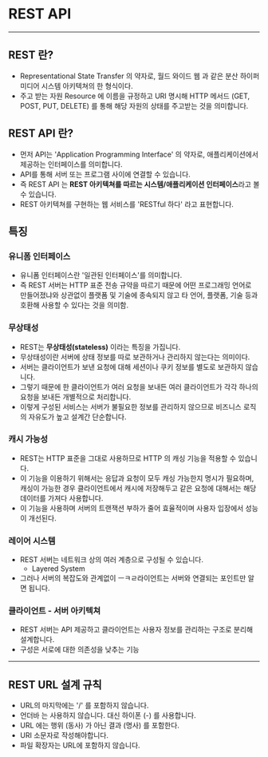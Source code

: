 # REST API
---
## REST 란?
- Representational State Transfer 의 약자로, 월드 와이드 웹 과 같은 분산 하이퍼미디어 시스템 아키텍쳐의 한 형식이다.
- 주고 받는 자원 Resource 에 이름을 규정하고 URI 명시해 HTTP 메서드 (GET, POST, PUT, DELETE) 를 통해 해당 자원의 상태를 주고받는 것을 의미합니다.

## REST API 란?
- 먼저 API는 'Application Programming Interface' 의 약자로, 애플리케이션에서 제공하는 인터페이스를 의미합니다.
- API를 통해 서버 또는 프로그램 사이에 연결할 수 있습니다.
- 즉 REST API 는 **REST 아키텍쳐를 따르는 시스템/애플리케이션 인터페이스**라고 볼 수 있습니다.
- REST 아키텍쳐를 구현하는 웹 서비스를 'RESTful 하다' 라고 표현합니다.

## 특징

### 유니폼 인터페이스 
- 유니폼 인터페이스란 '일관된 인터페이스'를 의미합니다.
- 즉 REST 서버는 HTTP 표준 전송 규약을 따르기 때문에 어떤 프로그래밍 언어로 만들어졌냐와 상관없이 플랫폼 및 기술에 종속되지 않고 타 언어, 플랫폼, 기술 등과 호환해 사용할 수 있다는 것을 의미함.

### 무상태성
- REST는 **무상태성(stateless)** 이라는 특징을 가집니다.
- 무상태성이란 서버에 상태 정보를 따로 보관하거나 관리하지 않는다는 의미이다. 
- 서버는 클라이언트가 보낸 요청에 대해 세션이나 쿠키 정보를 별도로 보관하지 않습니다. 
- 그렇기 때문에 한 클라이언트가 여러 요청을 보내든 여러 클라이언트가 각각 하나의 요청을 보내든 개별적으로 처리합니다.
- 이렇게 구성된 서비스는 서버가 불필요한 정보를 관리하지 않으므로 비즈니스 로직의 자유도가 높고 설계간 단순합니다.

### 캐시 가능성
- REST는 HTTP 표준을 그대로 사용하므로 HTTP 의 캐싱 기능을 적용할 수 있습니다.
- 이 기능을 이용하기 위해서는 응답과 요청이 모두 캐싱 가능한지 명시가 필요하며, 캐싱이 가능한 경우 클라이언트에서 캐시에 저장해두고 같은 요청에 대해서는 해당 데이터를 가져다 사용합니다. 
- 이 기능을 사용하며 서버의 트랜잭션 부하가 줄어 효율적이며 사용자 입장에서 성능이 개선된다.

### 레이어 시스템 
- REST 서버는 네트워크 상의 여러 계층으로 구성될 수 있습니다.
	- Layered System
- 그러나 서버의 복잡도와 관계없이 ㅡㅋㄹ라이언트는 서버와 연결되는 포인트만 알면 됩니다.

### 클라이언트 - 서버 아키텍쳐 
- REST 서버는 API 제공하고 클라이언트는 사용자 정보를 관리하는 구조로 분리해 설계합니다.
- 구성은 서로에 대한 의존성을 낮추는 기능 

---
## REST URL 설계 규칙

- URL의 마지막에는 '/' 를 포함하지 않습니다.
- 언더바 는 사용하지 않습니다. 대신 하이폰 (-) 를 사용합니다.
- URL 에는 행위 (동사) 가 아닌 결과 (명사) 를 포함한다. 
- URI 소문자로 작성해야합니다.
- 파일 확장자는 URL에 포함하지 않습니다.